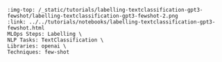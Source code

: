 ```{grid-item-card} 💡 Building and testing a zero-shot sentiment classifier with GPT-3 and Argilla
:img-top: /_static/tutorials/labelling-textclassification-gpt3-fewshot/labelling-textclassification-gpt3-fewshot-2.png
:link: ../../tutorials/notebooks/labelling-textclassification-gpt3-fewshot.html
MLOps Steps: Labelling \
NLP Tasks: TextClassification \
Libraries: openai \
Techniques: few-shot
```